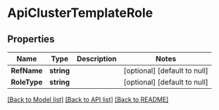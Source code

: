 # ApiClusterTemplateRole

## Properties
Name | Type | Description | Notes
------------ | ------------- | ------------- | -------------
**RefName** | **string** |  | [optional] [default to null]
**RoleType** | **string** |  | [optional] [default to null]

[[Back to Model list]](../README.md#documentation-for-models) [[Back to API list]](../README.md#documentation-for-api-endpoints) [[Back to README]](../README.md)


